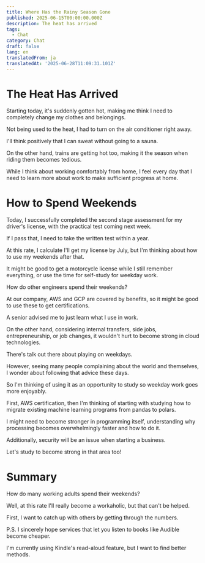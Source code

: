 ```yaml
---
title: Where Has the Rainy Season Gone
published: 2025-06-15T00:00:00.000Z
description: The heat has arrived
tags:
  - Chat
category: Chat
draft: false
lang: en
translatedFrom: ja
translatedAt: '2025-06-28T11:09:31.101Z'
---
```


# The Heat Has Arrived

Starting today, it's suddenly gotten hot, making me think I need to completely change my clothes and belongings.

Not being used to the heat, I had to turn on the air conditioner right away.

I'll think positively that I can sweat without going to a sauna.

On the other hand, trains are getting hot too, making it the season when riding them becomes tedious.

While I think about working comfortably from home, I feel every day that I need to learn more about work to make sufficient progress at home.

# How to Spend Weekends

Today, I successfully completed the second stage assessment for my driver's license, with the practical test coming next week.

If I pass that, I need to take the written test within a year.

At this rate, I calculate I'll get my license by July, but I'm thinking about how to use my weekends after that.

It might be good to get a motorcycle license while I still remember everything, or use the time for self-study for weekday work.

How do other engineers spend their weekends?

At our company, AWS and GCP are covered by benefits, so it might be good to use these to get certifications.

A senior advised me to just learn what I use in work.

On the other hand, considering internal transfers, side jobs, entrepreneurship, or job changes, it wouldn't hurt to become strong in cloud technologies.

There's talk out there about playing on weekdays.

However, seeing many people complaining about the world and themselves, I wonder about following that advice these days.

So I'm thinking of using it as an opportunity to study so weekday work goes more enjoyably.

First, AWS certification, then I'm thinking of starting with studying how to migrate existing machine learning programs from pandas to polars.

I might need to become stronger in programming itself, understanding why processing becomes overwhelmingly faster and how to do it.

Additionally, security will be an issue when starting a business.

Let's study to become strong in that area too!

# Summary

How do many working adults spend their weekends?

Well, at this rate I'll really become a workaholic, but that can't be helped.

First, I want to catch up with others by getting through the numbers.

P.S. I sincerely hope services that let you listen to books like Audible become cheaper.

I'm currently using Kindle's read-aloud feature, but I want to find better methods.
